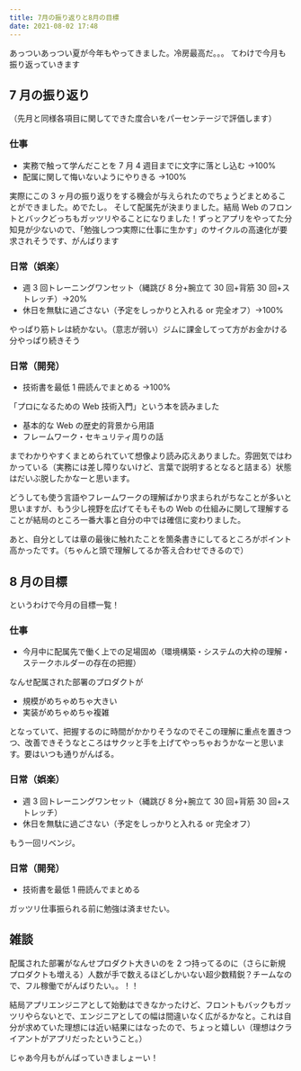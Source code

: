 ```yaml
---
title: 7月の振り返りと8月の目標
date: 2021-08-02 17:48
---
```


あっついあっつい夏が今年もやってきました。冷房最高だ。。。
てわけで今月も振り返っていきます

## 7 月の振り返り

（先月と同様各項目に関してできた度合いをパーセンテージで評価します）

### 仕事

- 実務で触って学んだことを 7 月 4 週目までに文字に落とし込む →100%
- 配属に関して悔いないようにやりきる →100%

実際にこの 3 ヶ月の振り返りをする機会が与えられたのでちょうどまとめることができました。めでたし。
そして配属先が決まりました。結局 Web のフロントとバックどっちもガッツリやることになりました！ずっとアプリをやってた分知見が少ないので、「勉強しつつ実際に仕事に生かす」のサイクルの高速化が要求されそうです、がんばります

### 日常（娯楽）

- 週 3 回トレーニングワンセット（縄跳び 8 分+腕立て 30 回+背筋 30 回+ストレッチ）→20%
- 休日を無駄に過ごさない（予定をしっかりと入れる or 完全オフ）→100%

やっぱり筋トレは続かない。（意志が弱い）ジムに課金してって方がお金かける分やっぱり続きそう

### 日常（開発）

- 技術書を最低 1 冊読んでまとめる →100%

「プロになるための Web 技術入門」という本を読みました

- 基本的な Web の歴史的背景から用語
- フレームワーク・セキュリティ周りの話

までわかりやすくまとめられていて想像より読み応えありました。雰囲気ではわかっている（実務には差し障りないけど、言葉で説明するとなると詰まる）状態はだいぶ脱したかなーと思います。

どうしても使う言語やフレームワークの理解ばかり求まられがちなことが多いと思いますが、もう少し視野を広げてそもそもの Web の仕組みに関して理解することが結局のところ一番大事と自分の中では確信に変わりました。

あと、自分としては章の最後に触れたことを箇条書きにしてるところがポイント高かったです。（ちゃんと頭で理解してるか答え合わせできるので）

## 8 月の目標

というわけで今月の目標一覧！

### 仕事

- 今月中に配属先で働く上での足場固め（環境構築・システムの大枠の理解・ステークホルダーの存在の把握）

なんせ配属された部署のプロダクトが

- 規模がめちゃめちゃ大きい
- 実装がめちゃめちゃ複雑

となっていて、把握するのに時間がかかりそうなのでそこの理解に重点を置きつつ、改善できそうなところはサクッと手を上げてやっちゃおうかなーと思います。要はいつも通りがんばる。

### 日常（娯楽）

- 週 3 回トレーニングワンセット（縄跳び 8 分+腕立て 30 回+背筋 30 回+ストレッチ）
- 休日を無駄に過ごさない（予定をしっかりと入れる or 完全オフ）

もう一回リベンジ。

### 日常（開発）

- 技術書を最低 1 冊読んでまとめる

ガッツリ仕事振られる前に勉強は済ませたい。

## 雑談

配属された部署がなんせプロダクト大きいのを 2 つ持ってるのに（さらに新規プロダクトも増える）人数が手で数えるほどしかいない超少数精鋭？チームなので、フル稼働でがんばりたい。。！！

結局アプリエンジニアとして始動はできなかったけど、フロントもバックもガッツリやらないとで、エンジニアとしての幅は間違いなく広がるかなと。これは自分が求めていた理想には近い結果にはなったので、ちょっと嬉しい（理想はクライアントがアプリだったということ。）

じゃあ今月もがんばっていきましょーい！
